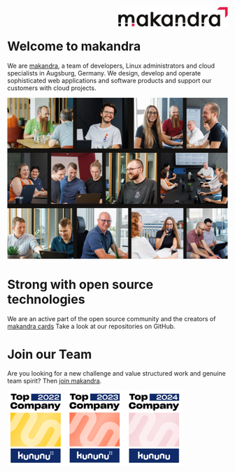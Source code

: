 <p>
  <a href="https://makandra.de/">
    <source media="(prefers-color-scheme: light)" srcset="media/makandra.light.svg">
    <source media="(prefers-color-scheme: dark)" srcset="media/makandra.dark.svg">
    <img align="right" width="250" alt="makandra" src="media/makandra.light.svg">
  </a>
  <br>
  &nbsp;
</p>

# Welcome to makandra

We are [makandra](https://makandra.de/), a team of developers, Linux administrators and cloud specialists in Augsburg, Germany.
We design, develop and operate sophisticated web applications and software products and support our customers with cloud projects.

<img src="media/people.jpg" alt="Photos of makandra team members">

# Strong with open source technologies

We are an active part of the open source community and the creators of [makandra cards](https://makandra.de/en/articles/makandra-cards-tech-knowledgebase-331)
Take a look at our repositories on GitHub.

# Join our Team

Are you looking for a new challenge and value structured work and genuine team spirit? Then [join makandra](https://makandra.de/en/career-5).

<img src="media/kununu-badges.png" alt="Kununu &quot;Top Company&quot; badges" width="400">
